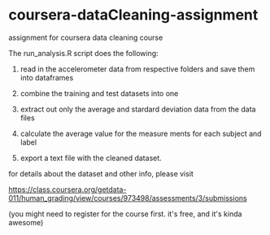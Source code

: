# coursera-dataCleaning-assignment
assignment for coursera data cleaning course

The run_analysis.R script does the following:

1. read in the accelerometer data from respective folders and save them into dataframes

2. combine the training and test datasets into one

3. extract out only the average and stardard deviation data from the data files

4. calculate the average value for the measure ments for each subject and label

5. export a text file with the cleaned dataset.

for details about the dataset and other info, please visit

https://class.coursera.org/getdata-011/human_grading/view/courses/973498/assessments/3/submissions

(you might need to register for the course first. it's free, and it's kinda awesome)
